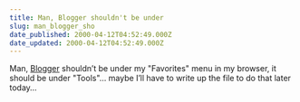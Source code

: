 ```yaml
---
title: Man, Blogger shouldn't be under
slug: man_blogger_sho
date_published: 2000-04-12T04:52:49.000Z
date_updated: 2000-04-12T04:52:49.000Z
---
```


Man, [Blogger](http://www.blogger.com) shouldn’t be under my "Favorites" menu in my browser, it should be under "Tools"… maybe I’ll have to write up the file to do that later today…
